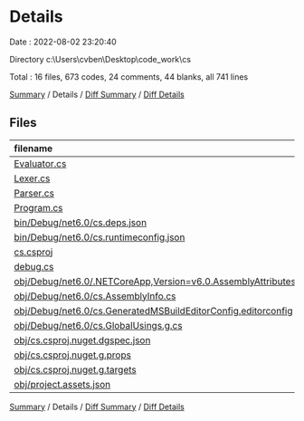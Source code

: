 # Details

Date : 2022-08-02 23:20:40

Directory c:\\Users\\cvben\\Desktop\\code_work\\cs

Total : 16 files,  673 codes, 24 comments, 44 blanks, all 741 lines

[Summary](results.md) / Details / [Diff Summary](diff.md) / [Diff Details](diff-details.md)

## Files
| filename | language | code | comment | blank | total |
| :--- | :--- | ---: | ---: | ---: | ---: |
| [Evaluator.cs](/Evaluator.cs) | C# | 69 | 0 | 7 | 76 |
| [Lexer.cs](/Lexer.cs) | C# | 192 | 4 | 12 | 208 |
| [Parser.cs](/Parser.cs) | C# | 152 | 3 | 7 | 162 |
| [Program.cs](/Program.cs) | C# | 34 | 4 | 5 | 43 |
| [bin/Debug/net6.0/cs.deps.json](/bin/Debug/net6.0/cs.deps.json) | JSON | 23 | 0 | 0 | 23 |
| [bin/Debug/net6.0/cs.runtimeconfig.json](/bin/Debug/net6.0/cs.runtimeconfig.json) | JSON | 9 | 0 | 0 | 9 |
| [cs.csproj](/cs.csproj) | XML | 8 | 0 | 3 | 11 |
| [debug.cs](/debug.cs) | C# | 15 | 2 | 2 | 19 |
| [obj/Debug/net6.0/.NETCoreApp,Version=v6.0.AssemblyAttributes.cs](/obj/Debug/net6.0/.NETCoreApp,Version=v6.0.AssemblyAttributes.cs) | C# | 3 | 1 | 1 | 5 |
| [obj/Debug/net6.0/cs.AssemblyInfo.cs](/obj/Debug/net6.0/cs.AssemblyInfo.cs) | C# | 9 | 9 | 5 | 23 |
| [obj/Debug/net6.0/cs.GeneratedMSBuildEditorConfig.editorconfig](/obj/Debug/net6.0/cs.GeneratedMSBuildEditorConfig.editorconfig) | Properties | 10 | 0 | 1 | 11 |
| [obj/Debug/net6.0/cs.GlobalUsings.g.cs](/obj/Debug/net6.0/cs.GlobalUsings.g.cs) | C# | 7 | 1 | 1 | 9 |
| [obj/cs.csproj.nuget.dgspec.json](/obj/cs.csproj.nuget.dgspec.json) | JSON | 60 | 0 | 0 | 60 |
| [obj/cs.csproj.nuget.g.props](/obj/cs.csproj.nuget.g.props) | XML | 15 | 0 | 0 | 15 |
| [obj/cs.csproj.nuget.g.targets](/obj/cs.csproj.nuget.g.targets) | XML | 2 | 0 | 0 | 2 |
| [obj/project.assets.json](/obj/project.assets.json) | JSON | 65 | 0 | 0 | 65 |

[Summary](results.md) / Details / [Diff Summary](diff.md) / [Diff Details](diff-details.md)